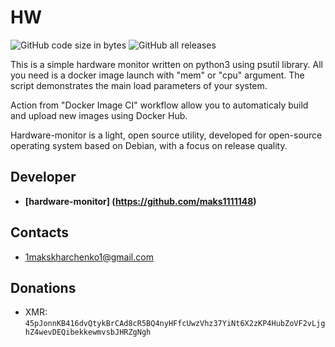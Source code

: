 # HW

<img alt="GitHub code size in bytes" src="https://img.shields.io/github/languages/code-size/maks1111148/HW?logo=GitHub">
<img alt="GitHub all releases" src="https://img.shields.io/github/downloads/maks1111148/HW/total?logo=GitHub">


This is a simple hardware monitor written on python3 using psutil library. All you need is a docker image launch with "mem" or "cpu" argument. The script demonstrates the main load parameters of your system.

Action from "Docker Image CI" workflow allow you to automaticaly build and upload new images using Docker Hub.

Hardware-monitor is a light, open source utility, developed for open-source operating system based on Debian, with a focus on release quality.


## Developer
* **[hardware-monitor] (https://github.com/maks1111148)**

## Contacts
* 1makskharchenko1@gmail.com

## Donations
* XMR: `45pJonnKB416dvQtykBrCAd8cR5BQ4nyHFfcUwzVhz37YiNt6X2zKP4HubZoVF2vLjghZ4wevDEQibekkewmvsbJHRZgNgh`
